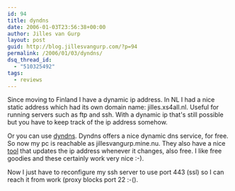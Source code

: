 ```yaml
---
id: 94
title: dyndns
date: 2006-01-03T23:56:38+00:00
author: Jilles van Gurp
layout: post
guid: http://blog.jillesvangurp.com/?p=94
permalink: /2006/01/03/dyndns/
dsq_thread_id:
  - "510325492"
tags:
  - reviews
---
```

Since moving to Finland I have a dynamic ip address. In NL I had a nice static address which had its own domain name: jilles.xs4all.nl. Useful for running servers such as ftp and ssh. With a dynamic ip that's still possible but you have to keep track of the ip address somehow.

Or you can use [dyndns](http://www.dyndns.com/). Dyndns offers a nice dynamic dns service, for free. So now my pc is reachable as jillesvangurp.mine.nu. They also have a nice [tool](http://www.download.com/DynDNS-Updater/3000-2381_4-10457726.html) that updates the ip address whenever it changes, also free. I like free goodies and these certainly work very nice :-).

Now I just have to reconfigure my ssh server to use port 443 (ssl) so I can reach it from work (proxy blocks port 22 :-().